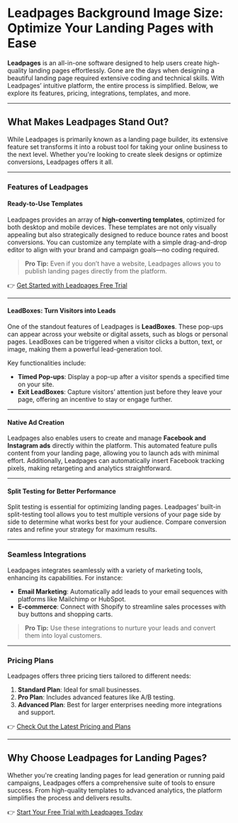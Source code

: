# Leadpages Background Image Size: Optimize Your Landing Pages with Ease

**Leadpages** is an all-in-one software designed to help users create high-quality landing pages effortlessly. Gone are the days when designing a beautiful landing page required extensive coding and technical skills. With Leadpages’ intuitive platform, the entire process is simplified. Below, we explore its features, pricing, integrations, templates, and more.

---

## What Makes Leadpages Stand Out?

While Leadpages is primarily known as a landing page builder, its extensive feature set transforms it into a robust tool for taking your online business to the next level. Whether you're looking to create sleek designs or optimize conversions, Leadpages offers it all.

---

### Features of Leadpages

#### Ready-to-Use Templates
Leadpages provides an array of **high-converting templates**, optimized for both desktop and mobile devices. These templates are not only visually appealing but also strategically designed to reduce bounce rates and boost conversions. You can customize any template with a simple drag-and-drop editor to align with your brand and campaign goals—no coding required.

> **Pro Tip:** Even if you don’t have a website, Leadpages allows you to publish landing pages directly from the platform.

👉 [Get Started with Leadpages Free Trial](https://bit.ly/LEadPages)

---

#### LeadBoxes: Turn Visitors into Leads
One of the standout features of Leadpages is **LeadBoxes**. These pop-ups can appear across your website or digital assets, such as blogs or personal pages. LeadBoxes can be triggered when a visitor clicks a button, text, or image, making them a powerful lead-generation tool.

Key functionalities include:
- **Timed Pop-ups**: Display a pop-up after a visitor spends a specified time on your site.
- **Exit LeadBoxes**: Capture visitors’ attention just before they leave your page, offering an incentive to stay or engage further.

---

#### Native Ad Creation
Leadpages also enables users to create and manage **Facebook and Instagram ads** directly within the platform. This automated feature pulls content from your landing page, allowing you to launch ads with minimal effort. Additionally, Leadpages can automatically insert Facebook tracking pixels, making retargeting and analytics straightforward.

---

#### Split Testing for Better Performance
Split testing is essential for optimizing landing pages. Leadpages’ built-in split-testing tool allows you to test multiple versions of your page side by side to determine what works best for your audience. Compare conversion rates and refine your strategy for maximum results.

---

### Seamless Integrations

Leadpages integrates seamlessly with a variety of marketing tools, enhancing its capabilities. For instance:
- **Email Marketing**: Automatically add leads to your email sequences with platforms like Mailchimp or HubSpot.
- **E-commerce**: Connect with Shopify to streamline sales processes with buy buttons and shopping carts.

> **Pro Tip:** Use these integrations to nurture your leads and convert them into loyal customers.

---

### Pricing Plans

Leadpages offers three pricing tiers tailored to different needs:
1. **Standard Plan**: Ideal for small businesses.
2. **Pro Plan**: Includes advanced features like A/B testing.
3. **Advanced Plan**: Best for larger enterprises needing more integrations and support.

👉 [Check Out the Latest Pricing and Plans](https://bit.ly/LEadPages)

---

## Why Choose Leadpages for Landing Pages?

Whether you're creating landing pages for lead generation or running paid campaigns, Leadpages offers a comprehensive suite of tools to ensure success. From high-quality templates to advanced analytics, the platform simplifies the process and delivers results.

👉 [Start Your Free Trial with Leadpages Today](https://bit.ly/LEadPages)
